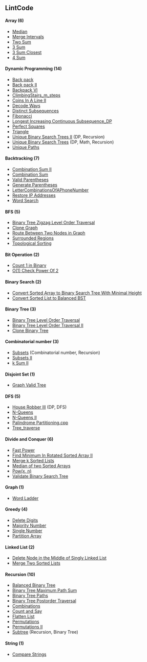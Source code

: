 ## LintCode


#### Array (6)

* [Median](https://github.com/DavorWade/algorithm/blob/master/LintCode/LintCode/Median.cpp)
* [Merge Intervals](https://github.com/DavorWade/algorithm/blob/master/LintCode/LintCode/MergeIntervals.cpp)
* [Two Sum](https://github.com/DavorWade/algorithm/blob/master/LintCode/LintCode/TwoSum.cpp)
* [3 Sum](https://github.com/DavorWade/algorithm/blob/master/LintCode/LintCode/3Sum.cpp)
* [3 Sum Closest](https://github.com/DavorWade/algorithm/blob/master/LintCode/LintCode/3SumClosest.cpp)
* [4 Sum](https://github.com/DavorWade/algorithm/blob/master/LintCode/LintCode/4Sum.cpp)


#### Dynamic Programming (14)
* [Back pack](https://github.com/DavorWade/algorithm/blob/master/LintCode/LintCode/Backpack.cpp)
* [Back pack II](https://github.com/DavorWade/algorithm/blob/master/LintCode/LintCode/BackpackII.cpp)
* [Backpack VI](https://github.com/DavorWade/algorithm/blob/master/LintCode/LintCode/BackpackVI.cpp)
* [ClimbingStairs_m_steps](https://github.com/DavorWade/algorithm/blob/master/LintCode/LintCode/ClimbingStairs_m_steps.cpp)
* [Coins In A Line II](https://github.com/DavorWade/algorithm/blob/master/LintCode/LintCode/CoinsInALineII.cpp)
* [Decode Ways](https://github.com/DavorWade/algorithm/blob/master/LintCode/LintCode/DecodeWays.cpp)
* [Distinct Subsequences](https://github.com/DavorWade/algorithm/blob/master/LintCode/LintCode/DistinctSubsequences.cpp)
* [Fibonacci](https://github.com/DavorWade/algorithm/blob/master/LintCode/LintCode/Fibonacci.cpp)
* [Longest Increasing Continuous Subsequence_DP](https://github.com/DavorWade/algorithm/blob/master/LintCode/LintCode/LongestIncreasingContinuousSubsequence_DP.cpp)
* [Perfect Squares](https://github.com/DavorWade/algorithm/blob/master/LintCode/LintCode/PerfectSquares.cpp)
* [Triangle](https://github.com/DavorWade/algorithm/blob/master/LintCode/LintCode/Triangle.cpp)
* [Unique Binary Search Trees II](https://github.com/DavorWade/algorithm/blob/master/LintCode/LintCode/UniqueBinarySearchTreesII.cpp)  (DP, Recursion)
* [Unique Binary Search Trees](https://github.com/DavorWade/algorithm/blob/master/LintCode/LintCode/UniqueBinarySearchTrees.cpp) (DP, Math, Recursion)
* [Unique Paths](https://github.com/DavorWade/algorithm/blob/master/LintCode/LintCode/UniquePaths.cpp)


#### Backtracking (7)

* [Combination Sum II](https://github.com/DavorWade/algorithm/blob/master/LintCode/LintCode/CombinationSumII.cpp)
* [Combination Sum](https://github.com/DavorWade/algorithm/blob/master/LintCode/LintCode/CombinationSum.cpp)
* [Valid Parentheses](https://github.com/DavorWade/algorithm/blob/master/LintCode/LintCode/ValidParentheses.cpp)
* [Generate Parentheses](https://github.com/DavorWade/algorithm/blob/master/LintCode/LintCode/GenerateParentheses.cpp)
* [LetterCombinationsOfAPhoneNumber](https://github.com/DavorWade/algorithm/blob/master/LintCode/LintCode/LetterCombinationsOfAPhoneNumber.cpp)
* [Restore IP Addresses](https://github.com/DavorWade/algorithm/blob/master/LintCode/LintCode/RestoreIPAddresses.cpp)
* [Word Search](https://github.com/DavorWade/algorithm/blob/master/LintCode/LintCode/WordSearch.cpp)


#### BFS (5)

* [Binary Tree Zigzag Level Order Traversal](https://github.com/DavorWade/algorithm/blob/master/LintCode/LintCode/BinaryTreeZigzagLevelOrderTraversal.cpp)
* [Clone Graph](https://github.com/DavorWade/algorithm/blob/master/LintCode/LintCode/CloneGraph.cpp)
* [Route Between Two Nodes in Graph](https://github.com/DavorWade/algorithm/blob/master/LintCode/LintCode/RouteBetweenTwoNodesinGraph.cpp)
* [Surrounded Regions](https://github.com/DavorWade/algorithm/blob/master/LintCode/LintCode/SurroundedRegions.cpp)
* [Topological Sorting](https://github.com/DavorWade/algorithm/blob/master/LintCode/LintCode/TopologicalSorting.cpp)


#### Bit Operation (2)

* [Count 1 in Binary](https://github.com/DavorWade/algorithm/blob/master/LintCode/LintCode/Count1inBinary.cpp)
* [O(1) Check Power Of 2](https://github.com/DavorWade/algorithm/blob/master/LintCode/LintCode/O(1)CheckPowerOf2.cpp)


#### Binary Search (2)

* [Convert Sorted Array to Binary Search Tree With Minimal Height](https://github.com/DavorWade/algorithm/blob/master/LintCode/LintCode/ConvertSortedArraytoBinarySearchTreeWithMinimalHeight.cpp)
* [Convert Sorted List to Balanced BST](https://github.com/DavorWade/algorithm/blob/master/LintCode/LintCode/ConvertSortedListtoBalancedBST.cpp)


#### Binary Tree (3)

* [Binary Tree Level Order Traversal](https://github.com/DavorWade/algorithm/blob/master/LintCode/LintCode/BinaryTreeLevelOrderTraversal.cpp)
* [	Binary Tree Level Order Traversal II](https://github.com/DavorWade/algorithm/blob/master/LintCode/LintCode/BinaryTreeLevelOrderTraversalII.cpp)
* [Clone Binary Tree](https://github.com/DavorWade/algorithm/blob/master/LintCode/LintCode/CloneBinaryTree.cpp)


#### Combinatorial number (3)

* [Subsets](https://github.com/DavorWade/algorithm/blob/master/LintCode/LintCode/Subsets.cpp) (Combinatorial number, Recursion)
* [Subsets II](https://github.com/DavorWade/algorithm/blob/master/LintCode/LintCode/SubsetsII.cpp)
* [k Sum II](https://github.com/DavorWade/algorithm/blob/master/LintCode/LintCode/kSumII.cpp)


#### Disjoint Set (1)

* [Graph Valid Tree](https://github.com/DavorWade/algorithm/blob/master/LintCode/LintCode/GraphValidTree.cpp)


#### DFS (5)

* [House Robber III](https://github.com/DavorWade/algorithm/blob/master/LintCode/LintCode/HouseRobberIII.cpp) (DP, DFS)
* [N-Queens](https://github.com/DavorWade/algorithm/blob/master/LintCode/LintCode/N-Queens.cpp)
* [N-Queens II](https://github.com/DavorWade/algorithm/blob/master/LintCode/LintCode/N-QueensII.cpp)
* [Palindrome Partitioning.cpp](https://github.com/DavorWade/algorithm/blob/master/LintCode/LintCode/PalindromePartitioning.cpp)
* [Tree_traverse](https://github.com/DavorWade/algorithm/blob/master/LintCode/LintCode/Tree_traverse.cpp)


#### Divide and Conquer (6)

* [Fast Power](https://github.com/DavorWade/algorithm/blob/master/LintCode/LintCode/FastPower.cpp)
* [Find Minimum In Rotated Sorted Array II](https://github.com/DavorWade/algorithm/blob/master/LintCode/LintCode/FindMinimumInRotatedSortedArrayII.cpp)
* [Merge k Sorted Lists](https://github.com/DavorWade/algorithm/blob/master/LintCode/LintCode/MergeKSortedLists.cpp)
* [Median of two Sorted Arrays](https://github.com/DavorWade/algorithm/blob/master/LintCode/LintCode/MedianOfTwoSortedArrays.cpp)
* [Pow(x, n)](https://github.com/DavorWade/algorithm/blob/master/LintCode/LintCode/Pow(x%2C%20n).cpp)
* [Validate Binary Search Tree](https://github.com/DavorWade/algorithm/blob/master/LintCode/LintCode/ValidateBinarySearchTree.cpp)


#### Graph (1)

* [Word Ladder](https://github.com/DavorWade/algorithm/blob/master/LintCode/LintCode/WordLadder.cpp)


#### Greedy (4)

* [Delete Digits](https://github.com/DavorWade/algorithm/blob/master/LintCode/LintCode/DeleteDigits.cpp)
* [Majority Number](https://github.com/DavorWade/algorithm/blob/master/LintCode/LintCode/MajorityNumber.cpp)
* [Single Number](https://github.com/DavorWade/algorithm/blob/master/LintCode/LintCode/SingleNumber.cpp)
* [Partition Array](https://github.com/DavorWade/algorithm/blob/master/LintCode/LintCode/PartitionArray.cpp)


#### Linked List (2)

* [Delete Node in the Middle of Singly Linked List](https://github.com/DavorWade/algorithm/blob/master/LintCode/LintCode/DeleteNodeintheMiddleofSinglyLinkedList.cpp)
* [Merge Two Sorted Lists](https://github.com/DavorWade/algorithm/blob/master/LintCode/LintCode/MergeTwoSortedLists.cpp)

#### Recursion (10)

* [Balanced Binary Tree](https://github.com/DavorWade/algorithm/blob/master/LintCode/LintCode/BalancedBinaryTree.cpp)
* [Binary Tree Maximum Path Sum](https://github.com/DavorWade/algorithm/blob/master/LintCode/LintCode/BinaryTreeMaximumPathSum.cpp)
* [Binary Tree Paths](https://github.com/DavorWade/algorithm/blob/master/LintCode/LintCode/BinaryTreePaths.cpp)
* [Binary Tree Postorder Traversal](https://github.com/DavorWade/algorithm/blob/master/LintCode/LintCode/BinaryTreePostorderTraversal.cpp)
* [Combinations](https://github.com/DavorWade/algorithm/blob/master/LintCode/LintCode/Combinations.cpp)
* [Count and Say](https://github.com/DavorWade/algorithm/blob/master/LintCode/LintCode/CountandSay.cpp)
* [Flatten List](https://github.com/DavorWade/algorithm/blob/master/LintCode/LintCode/FlattenList.cpp)
* [Permutations](https://github.com/DavorWade/algorithm/blob/master/LintCode/LintCode/Permutations.cpp)
* [Permutations II](https://github.com/DavorWade/algorithm/blob/master/LintCode/LintCode/PermutationsII.cpp)
* [Subtree](https://github.com/DavorWade/algorithm/blob/master/LintCode/LintCode/Subtree.cpp) (Recursion, Binary Tree)


#### String (1)

* [Compare Strings](https://github.com/DavorWade/algorithm/blob/master/LintCode/LintCode/CompareStrings.cpp)


